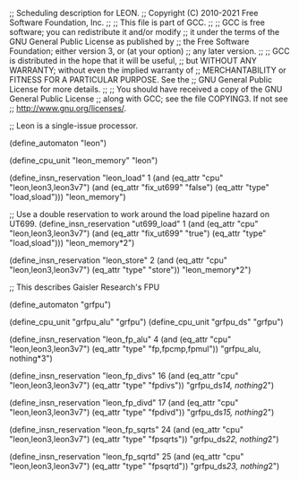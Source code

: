 ;; Scheduling description for LEON.
;;   Copyright (C) 2010-2021 Free Software Foundation, Inc.
;;
;; This file is part of GCC.
;;
;; GCC is free software; you can redistribute it and/or modify
;; it under the terms of the GNU General Public License as published by
;; the Free Software Foundation; either version 3, or (at your option)
;; any later version.
;;
;; GCC is distributed in the hope that it will be useful,
;; but WITHOUT ANY WARRANTY; without even the implied warranty of
;; MERCHANTABILITY or FITNESS FOR A PARTICULAR PURPOSE.  See the
;; GNU General Public License for more details.
;;
;; You should have received a copy of the GNU General Public License
;; along with GCC; see the file COPYING3.  If not see
;; <http://www.gnu.org/licenses/>.

;; Leon is a single-issue processor.

(define_automaton "leon")

(define_cpu_unit "leon_memory" "leon")

(define_insn_reservation "leon_load" 1
  (and (eq_attr "cpu" "leon,leon3,leon3v7")
       (and (eq_attr "fix_ut699" "false") (eq_attr "type" "load,sload")))
  "leon_memory")

;; Use a double reservation to work around the load pipeline hazard on UT699.
(define_insn_reservation "ut699_load" 1
  (and (eq_attr "cpu" "leon,leon3,leon3v7")
       (and (eq_attr "fix_ut699" "true") (eq_attr "type" "load,sload")))
  "leon_memory*2")

(define_insn_reservation "leon_store" 2
  (and (eq_attr "cpu" "leon,leon3,leon3v7") (eq_attr "type" "store"))
  "leon_memory*2")

;; This describes Gaisler Research's FPU

(define_automaton "grfpu")

(define_cpu_unit "grfpu_alu" "grfpu")
(define_cpu_unit "grfpu_ds" "grfpu")

(define_insn_reservation "leon_fp_alu" 4
  (and (eq_attr "cpu" "leon,leon3,leon3v7") (eq_attr "type" "fp,fpcmp,fpmul"))
  "grfpu_alu, nothing*3")

(define_insn_reservation "leon_fp_divs" 16
  (and (eq_attr "cpu" "leon,leon3,leon3v7") (eq_attr "type" "fpdivs"))
  "grfpu_ds*14, nothing*2")

(define_insn_reservation "leon_fp_divd" 17
  (and (eq_attr "cpu" "leon,leon3,leon3v7") (eq_attr "type" "fpdivd"))
  "grfpu_ds*15, nothing*2")

(define_insn_reservation "leon_fp_sqrts" 24
  (and (eq_attr "cpu" "leon,leon3,leon3v7") (eq_attr "type" "fpsqrts"))
  "grfpu_ds*22, nothing*2")

(define_insn_reservation "leon_fp_sqrtd" 25
  (and (eq_attr "cpu" "leon,leon3,leon3v7") (eq_attr "type" "fpsqrtd"))
  "grfpu_ds*23, nothing*2")
